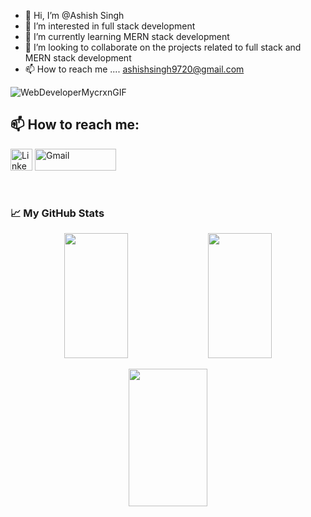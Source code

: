 - 👋 Hi, I’m @Ashish Singh 
- 👀 I’m interested in full stack development 
- 🌱 I’m currently learning MERN stack development 
- 💞️ I’m looking to collaborate on the projects related to full stack and MERN stack development
- 📫 How to reach me .... ashishsingh9720@gmail.com

 ![WebDeveloperMycrxnGIF](https://user-images.githubusercontent.com/92727239/153375444-d9f1cac4-c122-4cb9-8d09-f05fad298909.gif)
<br/>

## 📫 How to reach me:

<p>
    <a href="https://www.linkedin.com/in/ashish-singh-507ua/"><img alt="Linkedin"
            src="https://img.shields.io/badge/LinkedIn-0077B5?style=for-the-badge&logo=linkedin&logoColor=white?link=http://left&link=https://www.linkedin.com/in/nitesh-goshwami-88629a167/"
            height="35px" /></a>
        <a href="mailto:ashishsingh9720@gmail.com"><img alt="Gmail"
            src="https://img.shields.io/badge/Gmail-D14836?style=for-the-badge&logo=gmail&logoColor=white?link=http://left&link=goswami.nitesh5794@gmail.com"
            height="35px" width = "130px"/></a>
 
</p>

<br/>
 <h3>📈 My GitHub Stats</h3>

<p align="center"> 
        <img height= "200px" width ="45%" src="https://github-readme-stats.vercel.app/api?username=wizard3107&theme=react&show_icons=true&include_all_commits=true" />
        <img height= "200px" width ="45%" src="https://github-readme-stats.vercel.app/api/top-langs/?username=wizard3107&theme=react&layout=compact" />
 </p>
 
 <p align="center">
  <img height= "220px" width="50%"  src="http://github-readme-streak-stats.herokuapp.com?user=wizard3107&theme=dark&date_format=j%20M%5B%20Y%5D"/>
</p>
